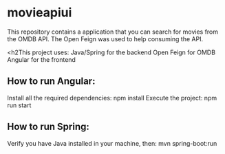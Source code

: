 # movieapiui
This repository contains a application that you can search for movies from the OMDB API. The Open Feign was used to help consuming the API.

<h2This project uses:</h2>
Java/Spring for the backend
Open Feign for OMDB 
Angular for the frontend


<h2>How to run Angular:</h2>
Install all the required dependencies: npm install Execute the project: npm run start

<h2>How to run Spring:</h2>
Verify you have Java installed in your machine, then:
mvn spring-boot:run
